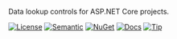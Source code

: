 Data lookup controls for ASP.NET Core projects.

[![License](https://img.shields.io/badge/license-MIT-green.svg?style=plastic)](https://opensource.org/licenses/MIT)
[![Semantic](https://img.shields.io/badge/sem-ver-lightgrey.svg?style=plastic)](https://semver.org/)
[![NuGet](https://img.shields.io/nuget/v/NonFactors.Lookup.Mvc6.svg?style=plastic)](https://www.nuget.org/packages/NonFactors.Lookup.Mvc6/)
[![Docs](https://img.shields.io/github/release/NonFactors/MVC6.Lookup.Web.svg?style=plastic&label=docs)](https://mvc-lookup.azurewebsites.net/)
[![Tip](https://img.shields.io/badge/tip-paypal-blue.svg?style=plastic&logo=paypal)](https://www.paypal.com/cgi-bin/webscr?cmd=_s-xclick&hosted_button_id=CGQTQRG8AADYE&source=url)
